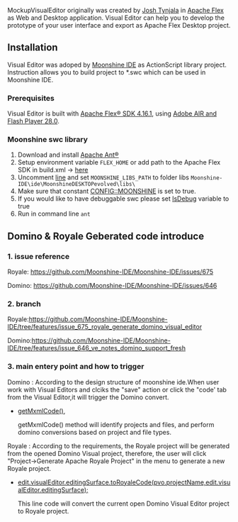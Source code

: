 MockupVisualEditor originally was created by [Josh Tynjala](https://www.patreon.com/josht/) in [Apache Flex](https://flex.apache.org/) as Web and Desktop application. 
Visual Editor can help you to develop the prototype of your user interface and export as Apache Flex Desktop project.

## Installation

Visual Editor was adoped by [Moonshine IDE](https://github.com/prominic/Moonshine-IDE/) as ActionScript library project. 
Instruction allows you to build project to *.swc which can be used in Moonshine IDE.

### Prerequisites
Visual Editor is built with [Apache Flex® SDK 4.16.1](https://flex.apache.org/installer.html), using [Adobe AIR and Flash Player 28.0](https://helpx.adobe.com/flash-player/release-note/fp_28_air_28_release_notes.html).

### Moonshine swc library

1. Download and install [Apache Ant®](https://ant.apache.org/)
2. Setup environment variable `FLEX_HOME` or add path to the Apache Flex SDK in build.xml -> [here](https://github.com/prominic/MockupVisualEditor/blob/5922c8290a7d780e27f2cda4aa1ec15729d192f1/build.xml#L4)
3. Uncomment [line](https://github.com/prominic/MockupVisualEditor/blob/5922c8290a7d780e27f2cda4aa1ec15729d192f1/build.xml#L7) and set `MOONSHINE_LIBS_PATH` to folder libs `Moonshine-IDE\ide\MoonshineDESKTOPevolved\libs\`
4. Make sure that constant [CONFIG::MOONSHINE](https://github.com/prominic/MockupVisualEditor/blob/5922c8290a7d780e27f2cda4aa1ec15729d192f1/compile-config.xml#L5) is set to true.
5. If you would like to have debuggable swc please set [IsDebug](https://github.com/prominic/MockupVisualEditor/blob/5922c8290a7d780e27f2cda4aa1ec15729d192f1/build.xml#L9) variable to true
6. Run in command line `ant`

## Domino & Royale Geberated code introduce

### 1. issue reference
Royale:
	https://github.com/Moonshine-IDE/Moonshine-IDE/issues/675
	
Domino:
	https://github.com/Moonshine-IDE/Moonshine-IDE/issues/646

### 2. branch 
Royale:https://github.com/Moonshine-IDE/Moonshine-IDE/tree/features/issue_675_royale_generate_domino_visual_editor

Domino:https://github.com/Moonshine-IDE/Moonshine-IDE/tree/features/issue_646_ve_notes_domino_support_fresh

### 3. main entery point and how to trigger
Domino :
	According to the design structure of moonshine ide.When user work with Visual Editors and clciks the "save" action or click the "code' tab from the Visual Editor,it will trigger the Domino convert.
	
- [getMxmlCode()](https://github.com/Moonshine-IDE/Moonshine-IDE/blob/c4548fd104d734aa8d672fba4764a7c00a024e78/ide/MoonshineDESKTOPevolved/src/actionScripts/plugins/ui/editor/VisualEditorViewer.as#L423),

	getMxmlCode() method will identify projects and files, and perform domino conversions based on project and file types.


Royale :
	According to the requirements, the Royale project will be generated from the opened Domino Visual project, therefore, the user will click "Project->Generate Apache Royale Project" in the menu to generate a new Royale project.

- [edit.visualEditor.editingSurface.toRoyaleCode(pvo.projectName,edit.visualEditor.editingSurface);](https://github.com/Moonshine-IDE/Moonshine-IDE/blob/4363a2a14cfb8623d07937c0d2d12ad3fa7b7ccf/ide/MoonshineDESKTOPevolved/src/actionScripts/plugins/as3project/CreateProject.as#L989)

	This line code will convert the current open Domino Visual Editor project to Royale project.
